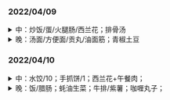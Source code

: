 ### 2022/04/09

<details>
  <summary>中：炒饭/蛋/火腿肠/西兰花；排骨汤</summary>

  ![2022-04-09-lunch](./image/2022-04-09-lunch.jpeg)
</details>

<details>
  <summary>晚：汤面/方便面/贡丸/油面筋；青椒土豆</summary>
  
  ![2022-04-09-dinner](./image/2022-04-09-dinner.jpeg)
</details>

### 2022/04/10

<details>
  <summary>中：水饺/10；手抓饼/1；西兰花+午餐肉；</summary>
  
  ![2022-04-10-lunch](./image/2022-04-10-lunch.jpeg)
</details>

<details>
  <summary>晚：饭/腊肠；蚝油生菜；牛排/紫薯；咖喱丸子；</summary>
  
  ![2022-04-10-dinner](./image/2022-04-10-dinner.jpeg)
</details>